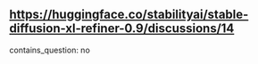 ## https://huggingface.co/stabilityai/stable-diffusion-xl-refiner-0.9/discussions/14

contains_question: no